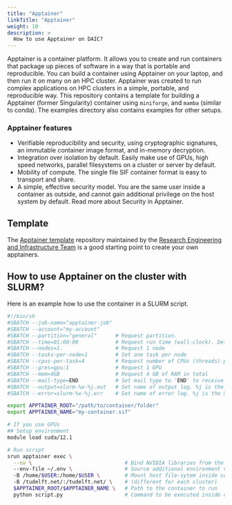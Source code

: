 ```yaml
---
title: "Apptainer"
linkTitle: "Apptainer"
weight: 10
description: >
  How to use Apptainer on DAIC?
---
```


Apptainer is a container platform. It allows you to create and run containers that package up pieces of software in a way that is portable and reproducible. You can build a container using Apptainer on your laptop, and then run it on many on an HPC cluster. Apptainer was created to run complex applications on HPC clusters in a simple, portable, and reproducible way. This repository contains a template for building a Apptainer (former Singularity) container using `miniforge`, and `mamba` (similar to conda). The examples directory also contains examples for other setups.

### Apptainer features
- Verifiable reproducibility and security, using cryptographic signatures, an immutable container image format, and in-memory decryption.
- Integration over isolation by default. Easily make use of GPUs, high speed networks, parallel filesystems on a cluster or server by default.
- Mobility of compute. The single file SIF container format is easy to transport and share.
- A simple, effective security model. You are the same user inside a container as outside, and cannot gain additional privilege on the host system by default. Read more about Security in Apptainer.

## Template
The [Apptainer template](https://gitlab.ewi.tudelft.nl/reit/apptainer-template) repository maintained by the [Research Engineering and Infrastructure Team](https://reit.tudelft.nl) is a good starting point to create your own apptainers.

## How to use Apptainer on the cluster with SLURM?
Here is an example how to use the container in a SLURM script.

```bash
#!/bin/sh
#SBATCH --job-name="apptainer-job"
#SBATCH --account="my-account"
#SBATCH --partition="general"      # Request partition.
#SBATCH --time=01:00:00            # Request run time (wall-clock). Default is 1 minute
#SBATCH --nodes=1.                 # Request 1 node
#SBATCH --tasks-per-node=1         # Set one task per node
#SBATCH --cpus-per-task=4          # Request number of CPUs (threads) per task.
#SBATCH --gres=gpu:1               # Request 1 GPU
#SBATCH --mem=4GB                  # Request 4 GB of RAM in total
#SBATCH --mail-type=END            # Set mail type to 'END' to receive a mail when the job finishes. 
#SBATCH --output=slurm-%x-%j.out   # Set name of output log. %j is the Slurm jobId
#SBATCH --error=slurm-%x-%j.err    # Set name of error log. %j is the Slurm jobId

export APPTAINER_ROOT="/path/to/container/folder"
export APPTAINER_NAME="my-container.sif"

# If you use GPUs
## Setup environment
module load cuda/12.1

# Run script
srun apptainer exec \
  --nv \                              # Bind NVIDIA libraries from the host
  --env-file ~/.env \                 # Source additional environment variables (optional)
  -B /home/$USER:/home/$USER \        # Mount host file-sytem inside container 
  -B /tudelft.net/:/tudelft.net/ \    # (different for each cluster)
  $APPTAINER_ROOT/$APPTAINER_NAME \   # Path to the container to run
  python script.py                    # Command to be executed inside container
```
